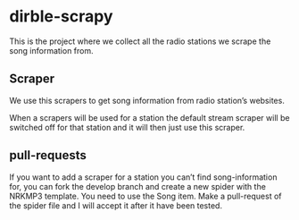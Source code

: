 dirble-scrapy
=============

This is the project where we collect all the radio stations we scrape the song information from.

Scraper
-------
We use this scrapers to get song information from radio station’s websites.

When a scrapers will be used for a station the default stream scraper will be switched off for that station and it will then just use this scraper.



pull-requests
-------------
If you want to add a scraper for a station you can’t find song-information for, you can fork the develop branch and create a new spider with the NRKMP3 template. You need to use the Song item. Make a pull-request of the spider file and I will accept it after it have been tested.